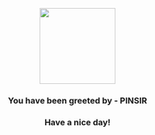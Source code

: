 <p align="center">
            <img src="https://raw.githubusercontent.com/PokeAPI/sprites/master/sprites/pokemon/127.png" width="150" height="150">
          </p>
          <h3 align="center">You have been greeted by - <b>PINSIR</b></h3>
          <h3 align="center">Have a nice day!</h3>
